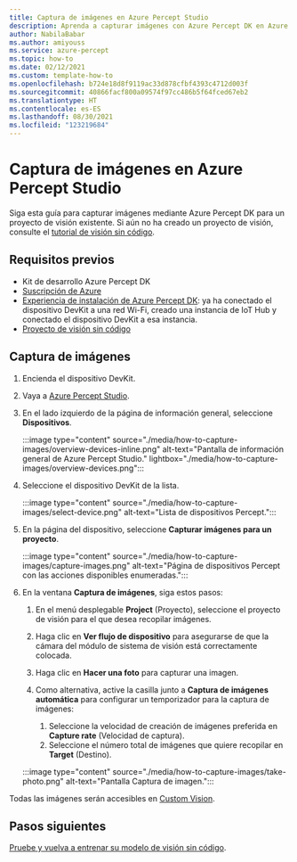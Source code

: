 ```yaml
---
title: Captura de imágenes en Azure Percept Studio
description: Aprenda a capturar imágenes con Azure Percept DK en Azure Percept Studio
author: NabilaBabar
ms.author: amiyouss
ms.service: azure-percept
ms.topic: how-to
ms.date: 02/12/2021
ms.custom: template-how-to
ms.openlocfilehash: b724e18d8f9119ac33d878cfbf4393c4712d003f
ms.sourcegitcommit: 40866facf800a09574f97cc486b5f64fced67eb2
ms.translationtype: HT
ms.contentlocale: es-ES
ms.lasthandoff: 08/30/2021
ms.locfileid: "123219684"
---
```

# <a name="capture-images-in-azure-percept-studio"></a>Captura de imágenes en Azure Percept Studio

Siga esta guía para capturar imágenes mediante Azure Percept DK para un proyecto de visión existente. Si aún no ha creado un proyecto de visión, consulte el [tutorial de visión sin código](./tutorial-nocode-vision.md).

## <a name="prerequisites"></a>Requisitos previos

- Kit de desarrollo Azure Percept DK
- [Suscripción de Azure](https://azure.microsoft.com/free/)
- [Experiencia de instalación de Azure Percept DK](./quickstart-percept-dk-set-up.md): ya ha conectado el dispositivo DevKit a una red Wi-Fi, creado una instancia de IoT Hub y conectado el dispositivo DevKit a esa instancia.
- [Proyecto de visión sin código](./tutorial-nocode-vision.md)

## <a name="capture-images"></a>Captura de imágenes

1. Encienda el dispositivo DevKit.

1. Vaya a [Azure Percept Studio](https://go.microsoft.com/fwlink/?linkid=2135819).

1. En el lado izquierdo de la página de información general, seleccione **Dispositivos**.

    :::image type="content" source="./media/how-to-capture-images/overview-devices-inline.png" alt-text="Pantalla de información general de Azure Percept Studio." lightbox="./media/how-to-capture-images/overview-devices.png":::

1. Seleccione el dispositivo DevKit de la lista.

    :::image type="content" source="./media/how-to-capture-images/select-device.png" alt-text="Lista de dispositivos Percept.":::

1. En la página del dispositivo, seleccione **Capturar imágenes para un proyecto**.

    :::image type="content" source="./media/how-to-capture-images/capture-images.png" alt-text="Página de dispositivos Percept con las acciones disponibles enumeradas.":::

1. En la ventana **Captura de imágenes**, siga estos pasos:

    1. En el menú desplegable **Project** (Proyecto), seleccione el proyecto de visión para el que desea recopilar imágenes.

    1. Haga clic en **Ver flujo de dispositivo** para asegurarse de que la cámara del módulo de sistema de visión está correctamente colocada.

    1. Haga clic en **Hacer una foto** para capturar una imagen.

    1. Como alternativa, active la casilla junto a **Captura de imágenes automática** para configurar un temporizador para la captura de imágenes:

        1. Seleccione la velocidad de creación de imágenes preferida en **Capture rate** (Velocidad de captura).
        1. Seleccione el número total de imágenes que quiere recopilar en **Target** (Destino).

    :::image type="content" source="./media/how-to-capture-images/take-photo.png" alt-text="Pantalla Captura de imagen.":::

Todas las imágenes serán accesibles en [Custom Vision](https://www.customvision.ai/).

## <a name="next-steps"></a>Pasos siguientes

[Pruebe y vuelva a entrenar su modelo de visión sin código](../cognitive-services/custom-vision-service/test-your-model.md).